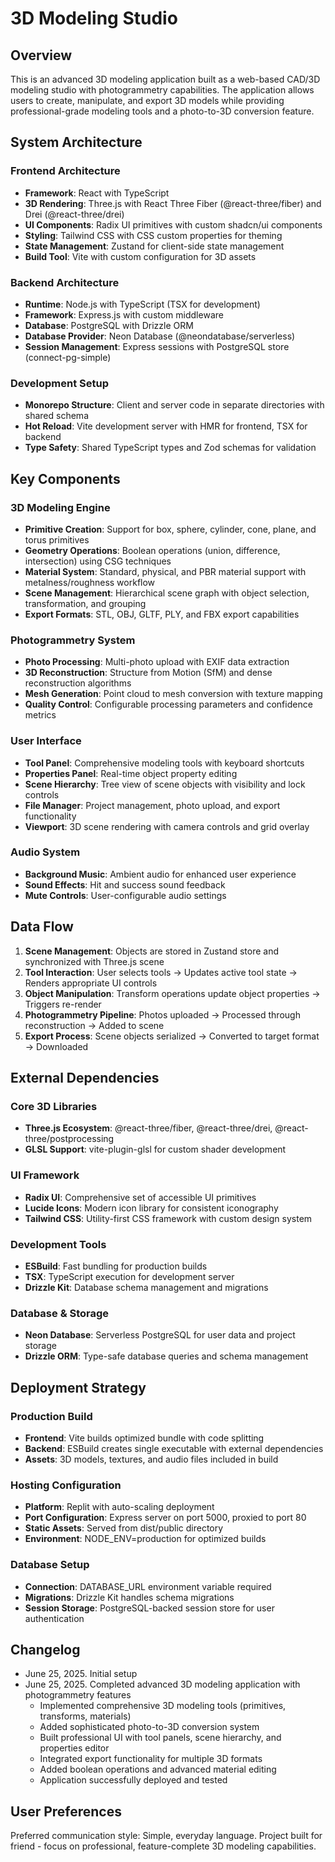 # 3D Modeling Studio

## Overview

This is an advanced 3D modeling application built as a web-based CAD/3D modeling studio with photogrammetry capabilities. The application allows users to create, manipulate, and export 3D models while providing professional-grade modeling tools and a photo-to-3D conversion feature.

## System Architecture

### Frontend Architecture
- **Framework**: React with TypeScript
- **3D Rendering**: Three.js with React Three Fiber (@react-three/fiber) and Drei (@react-three/drei)
- **UI Components**: Radix UI primitives with custom shadcn/ui components
- **Styling**: Tailwind CSS with CSS custom properties for theming
- **State Management**: Zustand for client-side state management
- **Build Tool**: Vite with custom configuration for 3D assets

### Backend Architecture
- **Runtime**: Node.js with TypeScript (TSX for development)
- **Framework**: Express.js with custom middleware
- **Database**: PostgreSQL with Drizzle ORM
- **Database Provider**: Neon Database (@neondatabase/serverless)
- **Session Management**: Express sessions with PostgreSQL store (connect-pg-simple)

### Development Setup
- **Monorepo Structure**: Client and server code in separate directories with shared schema
- **Hot Reload**: Vite development server with HMR for frontend, TSX for backend
- **Type Safety**: Shared TypeScript types and Zod schemas for validation

## Key Components

### 3D Modeling Engine
- **Primitive Creation**: Support for box, sphere, cylinder, cone, plane, and torus primitives
- **Geometry Operations**: Boolean operations (union, difference, intersection) using CSG techniques
- **Material System**: Standard, physical, and PBR material support with metalness/roughness workflow
- **Scene Management**: Hierarchical scene graph with object selection, transformation, and grouping
- **Export Formats**: STL, OBJ, GLTF, PLY, and FBX export capabilities

### Photogrammetry System
- **Photo Processing**: Multi-photo upload with EXIF data extraction
- **3D Reconstruction**: Structure from Motion (SfM) and dense reconstruction algorithms
- **Mesh Generation**: Point cloud to mesh conversion with texture mapping
- **Quality Control**: Configurable processing parameters and confidence metrics

### User Interface
- **Tool Panel**: Comprehensive modeling tools with keyboard shortcuts
- **Properties Panel**: Real-time object property editing
- **Scene Hierarchy**: Tree view of scene objects with visibility and lock controls
- **File Manager**: Project management, photo upload, and export functionality
- **Viewport**: 3D scene rendering with camera controls and grid overlay

### Audio System
- **Background Music**: Ambient audio for enhanced user experience
- **Sound Effects**: Hit and success sound feedback
- **Mute Controls**: User-configurable audio settings

## Data Flow

1. **Scene Management**: Objects are stored in Zustand store and synchronized with Three.js scene
2. **Tool Interaction**: User selects tools → Updates active tool state → Renders appropriate UI controls
3. **Object Manipulation**: Transform operations update object properties → Triggers re-render
4. **Photogrammetry Pipeline**: Photos uploaded → Processed through reconstruction → Added to scene
5. **Export Process**: Scene objects serialized → Converted to target format → Downloaded

## External Dependencies

### Core 3D Libraries
- **Three.js Ecosystem**: @react-three/fiber, @react-three/drei, @react-three/postprocessing
- **GLSL Support**: vite-plugin-glsl for custom shader development

### UI Framework
- **Radix UI**: Comprehensive set of accessible UI primitives
- **Lucide Icons**: Modern icon library for consistent iconography
- **Tailwind CSS**: Utility-first CSS framework with custom design system

### Development Tools
- **ESBuild**: Fast bundling for production builds
- **TSX**: TypeScript execution for development server
- **Drizzle Kit**: Database schema management and migrations

### Database & Storage
- **Neon Database**: Serverless PostgreSQL for user data and project storage
- **Drizzle ORM**: Type-safe database queries and schema management

## Deployment Strategy

### Production Build
- **Frontend**: Vite builds optimized bundle with code splitting
- **Backend**: ESBuild creates single executable with external dependencies
- **Assets**: 3D models, textures, and audio files included in build

### Hosting Configuration
- **Platform**: Replit with auto-scaling deployment
- **Port Configuration**: Express server on port 5000, proxied to port 80
- **Static Assets**: Served from dist/public directory
- **Environment**: NODE_ENV=production for optimized builds

### Database Setup
- **Connection**: DATABASE_URL environment variable required
- **Migrations**: Drizzle Kit handles schema migrations
- **Session Storage**: PostgreSQL-backed session store for user authentication

## Changelog
- June 25, 2025. Initial setup
- June 25, 2025. Completed advanced 3D modeling application with photogrammetry features
  - Implemented comprehensive 3D modeling tools (primitives, transforms, materials)
  - Added sophisticated photo-to-3D conversion system
  - Built professional UI with tool panels, scene hierarchy, and properties editor
  - Integrated export functionality for multiple 3D formats
  - Added boolean operations and advanced material editing
  - Application successfully deployed and tested

## User Preferences

Preferred communication style: Simple, everyday language.
Project built for friend - focus on professional, feature-complete 3D modeling capabilities.